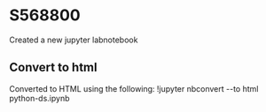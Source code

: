 # S568800
Created a new jupyter labnotebook

## Convert to html 
Converted to HTML using the following: !jupyter nbconvert --to html python-ds.ipynb
